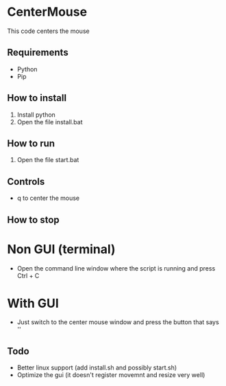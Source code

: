 # CenterMouse
This code centers the mouse
## Requirements
- Python
- Pip
## How to install
1. Install python
2. Open the file install.bat
## How to run
1. Open the file start.bat
## Controls
- q to center the mouse
## How to stop
# Non GUI (terminal)
- Open the command line window where the script is running and press Ctrl + C
# With GUI
- Just switch to the center mouse window and press the button that says ''
## Todo
- Better linux support (add install.sh and possibly start.sh)
- Optimize the gui (it doesn't register movemnt and resize very well)
